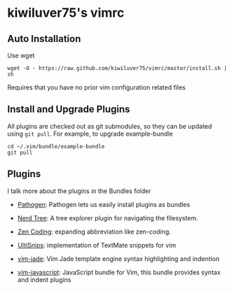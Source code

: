 kiwiluver75's vimrc
===================

Auto Installation
-----------------

Use wget

    wget -O - https://raw.github.com/kiwiluver75/vimrc/master/install.sh | sh

Requires that you have no prior vim configuration related files

Install and Upgrade Plugins
---------------------------

All plugins are checked out as git submodules, so they can be updated 
using `git pull`. For example, to upgrade example-bundle

    cd ~/.vim/bundle/example-bundle
    git pull

Plugins
-------

I talk more about the plugins in the Bundles folder

* [Pathogen](http://www.vim.org/scripts/script.php?script_id=2332): Pathogen lets us easily install plugins as bundles

* [Nerd Tree](http://www.vim.org/scripts/script.php?script_id=1658): A tree explorer plugin for navigating the filesystem.

* [Zen Coding](https://github.com/mattn/zencoding-vim): expanding abbreviation like zen-coding.

* [UltiSnips](https://github.com/SirVer/ultisnips): implementation of TextMate snippets for vim

* [vim-jade](https://github.com/digitaltoad/vim-jade): Vim Jade template engine syntax highlighting and indention

* [vim-javascript](https://github.com/pangloss/vim-javascript): JavaScript bundle for Vim, this bundle provides syntax and indent plugins




